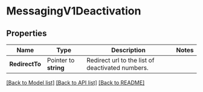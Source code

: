 # MessagingV1Deactivation

## Properties
Name | Type | Description | Notes
------------ | ------------- | ------------- | -------------
**RedirectTo** | Pointer to **string** | Redirect url to the list of deactivated numbers. |

[[Back to Model list]](../README.md#documentation-for-models) [[Back to API list]](../README.md#documentation-for-api-endpoints) [[Back to README]](../README.md)


